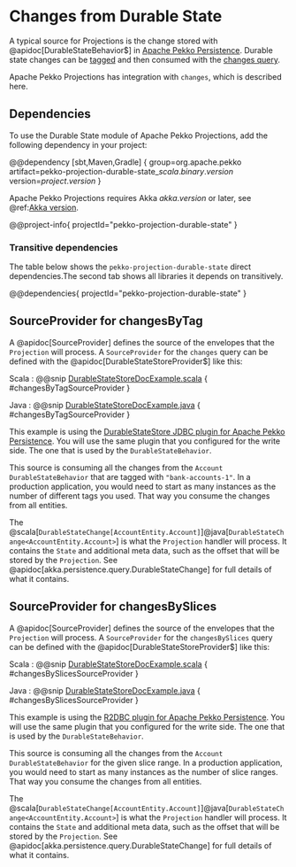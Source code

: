 # Changes from Durable State

A typical source for Projections is the change stored with @apidoc[DurableStateBehavior$] in [Apache Pekko Persistence](https://pekko.apache.org/docs/pekko/current/typed/durable-state/persistence.html). Durable state changes can be [tagged](https://pekko.apache.org/docs/pekko/current/typed/durable-state/persistence.html#tagging) and then
consumed with the [changes query](https://pekko.apache.org/docs/pekko/current/durable-state/persistence-query.html#using-query-with-akka-projections).

Apache Pekko Projections has integration with `changes`, which is described here. 

## Dependencies

To use the Durable State module of Apache Pekko Projections, add the following dependency in your project:

@@dependency [sbt,Maven,Gradle] {
  group=org.apache.pekko
  artifact=pekko-projection-durable-state_$scala.binary.version$
  version=$project.version$
}

Apache Pekko Projections requires Akka $akka.version$ or later, see @ref:[Akka version](overview.md#akka-version).

@@project-info{ projectId="pekko-projection-durable-state" }

### Transitive dependencies

The table below shows the `pekko-projection-durable-state` direct dependencies.The second tab shows all libraries it depends on transitively.

@@dependencies{ projectId="pekko-projection-durable-state" }

## SourceProvider for changesByTag

A @apidoc[SourceProvider] defines the source of the envelopes that the `Projection` will process. A `SourceProvider`
for the `changes` query can be defined with the @apidoc[DurableStateStoreProvider$] like this:

Scala
:  @@snip [DurableStateStoreDocExample.scala](/examples/src/test/scala/docs/state/DurableStateStoreDocExample.scala) { #changesByTagSourceProvider }

Java
:  @@snip [DurableStateStoreDocExample.java](/examples/src/test/java/jdocs/state/DurableStateStoreDocExample.java) { #changesByTagSourceProvider }

This example is using the [DurableStateStore JDBC plugin for Apache Pekko Persistence](https://doc.akka.io/docs/akka-persistence-jdbc/current/durable-state-store.html).
You will use the same plugin that you configured for the write side. The one that is used by the `DurableStateBehavior`.

This source is consuming all the changes from the `Account` `DurableStateBehavior` that are tagged with `"bank-accounts-1"`. In a production application, you would need to start as many instances as the number of different tags you used. That way you consume the changes from all entities.

The @scala[`DurableStateChange[AccountEntity.Account]`]@java[`DurableStateChange<AccountEntity.Account>`] is what the `Projection`
handler will process. It contains the `State` and additional meta data, such as the offset that will be stored
by the `Projection`. See @apidoc[akka.persistence.query.DurableStateChange] for full details of what it contains. 

## SourceProvider for changesBySlices

A @apidoc[SourceProvider] defines the source of the envelopes that the `Projection` will process. A `SourceProvider`
for the `changesBySlices` query can be defined with the @apidoc[DurableStateStoreProvider$] like this:

Scala
:  @@snip [DurableStateStoreDocExample.scala](/examples/src/test/scala/docs/state/DurableStateStoreDocExample.scala) { #changesBySlicesSourceProvider }

Java
:  @@snip [DurableStateStoreDocExample.java](/examples/src/test/java/jdocs/state/DurableStateStoreBySlicesDocExample.java) { #changesBySlicesSourceProvider }

This example is using the [R2DBC plugin for Apache Pekko Persistence](https://doc.akka.io/docs/akka-persistence-r2dbc/current/query.html).
You will use the same plugin that you configured for the write side. The one that is used by the `DurableStateBehavior`.

This source is consuming all the changes from the `Account` `DurableStateBehavior` for the given slice range. In a production application, you would need to start as many instances as the number of slice ranges. That way you consume the changes from all entities.

The @scala[`DurableStateChange[AccountEntity.Account]`]@java[`DurableStateChange<AccountEntity.Account>`] is what the `Projection`
handler will process. It contains the `State` and additional meta data, such as the offset that will be stored
by the `Projection`. See @apidoc[akka.persistence.query.DurableStateChange] for full details of what it contains. 
